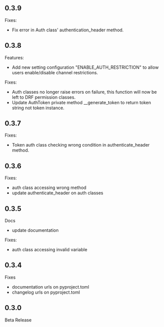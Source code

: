 ## 0.3.9

Fixes:
- Fix error in Auth class' authentication_header method.

## 0.3.8

Features:
- Add new setting configuration "ENABLE_AUTH_RESTRICTION" to allow users enable/disable channel restrictions.

Fixes:
- Auth classes no longer raise errors on failure, this function will now be left to DRF permission classes.
- Update AuthToken private method __generate_token to return token string not token instance.

## 0.3.7

Fixes:
- Token auth class checking wrong condition in authenticate_header method.

## 0.3.6

Fixes:
- auth class accessing wrong method
- update authenticate_header on auth classes

## 0.3.5

Docs
- update documentation

Fixes:
- auth class accessing invalid variable

## 0.3.4

Fixes
- documentation urls on pyproject.toml
- changelog urls on pyproject.toml

## 0.3.0

Beta Release